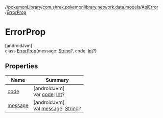 //[pokemonLibrary](../../../../index.md)/[com.shrek.pokemonlibrary.network.data.models](../../index.md)/[ApiError](../index.md)/[ErrorProp](index.md)

# ErrorProp

[androidJvm]\
class [ErrorProp](index.md)(message: [String](https://kotlinlang.org/api/latest/jvm/stdlib/kotlin/-string/index.html)?, code: [Int](https://kotlinlang.org/api/latest/jvm/stdlib/kotlin/-int/index.html)?)

## Properties

| Name | Summary |
|---|---|
| [code](code.md) | [androidJvm]<br>var [code](code.md): [Int](https://kotlinlang.org/api/latest/jvm/stdlib/kotlin/-int/index.html)? |
| [message](message.md) | [androidJvm]<br>val [message](message.md): [String](https://kotlinlang.org/api/latest/jvm/stdlib/kotlin/-string/index.html)? |

